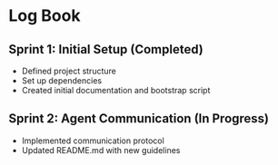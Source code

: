 # Log Book
## Sprint 1: Initial Setup (Completed)
- Defined project structure
- Set up dependencies
- Created initial documentation and bootstrap script
## Sprint 2: Agent Communication (In Progress)
- Implemented communication protocol
- Updated README.md with new guidelines